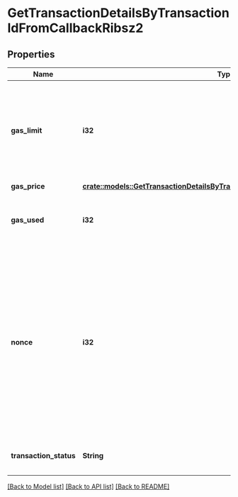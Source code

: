 # GetTransactionDetailsByTransactionIdFromCallbackRibsz2

## Properties

Name | Type | Description | Notes
------------ | ------------- | ------------- | -------------
**gas_limit** | **i32** | Represents the maximum amount of gas allowed in the block in order to determine how many transactions it can fit. | 
**gas_price** | [**crate::models::GetTransactionDetailsByTransactionIdFromCallbackRibsz2GasPrice**](GetTransactionDetailsByTransactionIDFromCallbackRIBSZ2_gasPrice.md) |  | 
**gas_used** | **i32** | Defines how much of the gas for the block has been used. | 
**nonce** | **i32** | Represents the sequential running number for an address, starting from 0 for the first transaction. E.g., if the nonce of a transaction is 10, it would be the 11th transaction sent from the sender's address. | 
**transaction_status** | **String** | Represents the status of this transaction. | 

[[Back to Model list]](../README.md#documentation-for-models) [[Back to API list]](../README.md#documentation-for-api-endpoints) [[Back to README]](../README.md)


